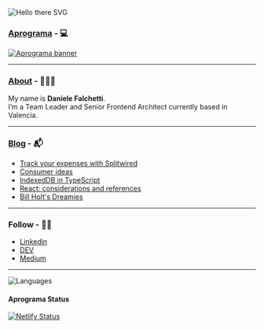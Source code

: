 <img src="https://readme-typing-svg.demolab.com?font=Ubuntu&color=adbac7&size=32&duration=2000&pause=100&multiline=true&width=500&height=80&lines=Hello there 👋" alt="Hello there SVG" />

### [Aprograma](https://aprograma.com/) - 💻
<a href="https://aprograma.com/"><img src="https://a.storyblok.com/f/106240/2624x738/c2c5282987/web_banner.png" alt="Aprograma banner" /></a>

---

### [About](https://aprograma.com/blog/) - 👨🏻‍💻
My name is **Daniele Falchetti**.<br>
I’m a Team Leader and Senior Frontend Architect currently based in Valencia.

---

### [Blog](https://aprograma.com/blog/) - 📬
<!-- BLOG-POST-LIST:START -->
- [Track your expenses with Splitwired](https://aprograma.com/blog/splitwired)
- [Consumer ideas](https://aprograma.com/blog/consumer-ideas)
- [IndexedDB in TypeScript](https://aprograma.com/blog/indexeddb-in-typescript)
- [React: considerations and references](https://aprograma.com/blog/react-references)
- [Bill Holt&#39;s Dreamies](https://aprograma.com/blog/bill-holts-dreamies)
<!-- BLOG-POST-LIST:END -->

---
### Follow - 🤌🏼

- [Linkedin](https://www.linkedin.com/in/danielefalchetti/)
- [DEV](https://dev.to/falcosan)
- [Medium](https://aprograma.medium.com/)

---

![Languages](https://github-readme-stats.vercel.app/api/top-langs/?username=falcosan&langs_count=999&layout=compact)

#### Aprograma Status

[![Netlify Status](https://api.netlify.com/api/v1/badges/73217788-b54c-4bc8-9603-8bb3a1553afa/deploy-status)](https://app.netlify.com/sites/aprograma/deploys)
